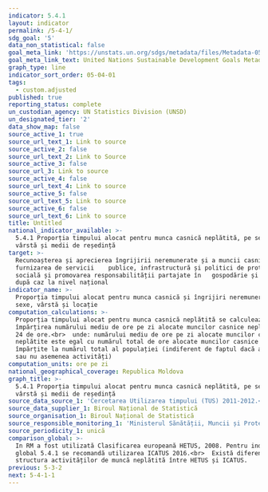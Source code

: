 ```yaml
---
indicator: 5.4.1
layout: indicator
permalink: /5-4-1/
sdg_goal: '5'
data_non_statistical: false
goal_meta_link: 'https://unstats.un.org/sdgs/metadata/files/Metadata-05-04-01.pdf'
goal_meta_link_text: United Nations Sustainable Development Goals Metadata (PDF 337 KB)
graph_type: line
indicator_sort_order: 05-04-01
tags:
  - custom.adjusted
published: true
reporting_status: complete
un_custodian_agency: UN Statistics Division (UNSD)
un_designated_tier: '2'
data_show_map: false
source_active_1: true
source_url_text_1: Link to source
source_active_2: false
source_url_text_2: Link to Source
source_active_3: false
source_url_3: Link to source
source_active_4: false
source_url_text_4: Link to source
source_active_5: false
source_url_text_5: Link to source
source_active_6: false
source_url_text_6: Link to source
title: Untitled
national_indicator_available: >-
  5.4.1 Proporția timpului alocat pentru munca casnică neplătită, pe sexe,
  vârstă și medii de reședință
target: >-
  Recunoașterea și aprecierea îngrijirii neremunerate și a muncii casnice prin
  furnizarea de servicii    publice, infrastructură și politici de protecție
  socială și promovarea responsabilității partajate în   gospodărie și familie,
  după caz la nivel național
indicator_name: >-
  Proporția timpului alocat pentru munca casnică și îngrijiri neremunerate, pe
  sexe, vârstă și locație
computation_calculations: >-
  Proporția timpului alocat pentru munca casnică neplătită se calculează prin
  împărțirea numărului mediu de ore pe zi alocate muncilor casnice neplătite la
  24 de ore.<br>  unde: numărului mediu de ore pe zi alocate muncilor casnice
  neplătite este egal cu numărul total de ore alocate muncilor casnice neplătite
  împărțite la numărul total al populației (indiferent de faptul dacă au avut
  sau nu asemenea activități)
computation_units: ore pe zi
national_geographical_coverage: Republica Moldova
graph_title: >-
  5.4.1 Proporția timpului alocat pentru munca casnică neplătită, pe sexe,
  vârstă și medii de reședință
source_data_source_1: 'Cercetarea Utilizarea timpului (TUS) 2011-2012.<br>  Pe viitor : modul la AFM'
source_data_supplier_1: Biroul Național de Statistică
source_organisation_1: Biroul Național de Statistică
source_responsible_monitoring_1: 'Ministerul Sănătății, Muncii și Protecției Sociale'
source_periodicity_1: unică
comparison_global: >-
  In RM a fost utilizată Clasificarea europeană HETUS, 2008. Pentru indicatorul
  global 5.4.1 se recomandă utilizarea ICATUS 2016.<br>  Există diferență în
  structura activităților de muncă neplătită între HETUS și ICATUS.
previous: 5-3-2
next: 5-4-1-1
---
```

